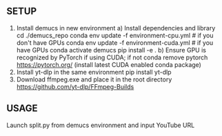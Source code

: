 ## SETUP

1) Install demucs in new environment
	a) Install dependencies and library
		cd ./demucs_repo
		conda env update -f environment-cpu.yml  # if you don't have GPUs
		conda env update -f environment-cuda.yml # if you have GPUs
		conda activate demucs
		pip install -e .
	b) Ensure GPU is recognized by PyTorch if using CUDA; if not
		conda remove pytorch
		https://pytorch.org/ (install latest CUDA enabled conda package)
2) Install yt-dlp in the same environment
	pip install yt-dlp
3) Download ffmpeg.exe and place it in the root directory
	https://github.com/yt-dlp/FFmpeg-Builds

## USAGE

Launch split.py from demucs environment and input YouTube URL